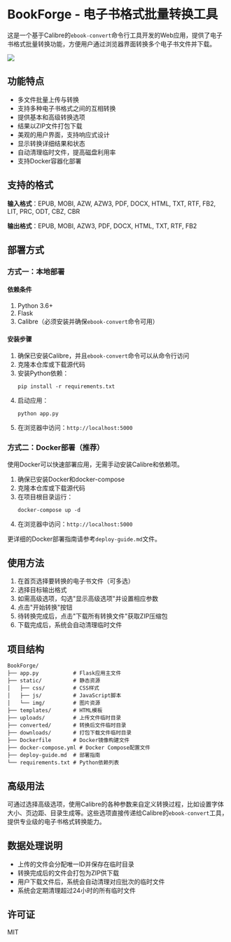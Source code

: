 # BookForge - 电子书格式批量转换工具

这是一个基于Calibre的`ebook-convert`命令行工具开发的Web应用，提供了电子书格式批量转换功能，方便用户通过浏览器界面转换多个电子书文件并下载。

![](https://cdn.statically.io/gh/jxzzlfh/picx-images-hosting@master/image.7w71ntiqmj.webp)

## 功能特点

- 多文件批量上传与转换
- 支持多种电子书格式之间的互相转换
- 提供基本和高级转换选项
- 结果以ZIP文件打包下载
- 美观的用户界面，支持响应式设计
- 显示转换详细结果和状态
- 自动清理临时文件，提高磁盘利用率
- 支持Docker容器化部署

## 支持的格式

**输入格式**：EPUB, MOBI, AZW, AZW3, PDF, DOCX, HTML, TXT, RTF, FB2, LIT, PRC, ODT, CBZ, CBR

**输出格式**：EPUB, MOBI, AZW3, PDF, DOCX, HTML, TXT, RTF, FB2

## 部署方式

### 方式一：本地部署

#### 依赖条件

1. Python 3.6+
2. Flask
3. Calibre（必须安装并确保`ebook-convert`命令可用）

#### 安装步骤

1. 确保已安装Calibre，并且`ebook-convert`命令可以从命令行访问
2. 克隆本仓库或下载源代码
3. 安装Python依赖：
   ```
   pip install -r requirements.txt
   ```
4. 启动应用：
   ```
   python app.py
   ```
5. 在浏览器中访问：`http://localhost:5000`

### 方式二：Docker部署（推荐）

使用Docker可以快速部署应用，无需手动安装Calibre和依赖项。

1. 确保已安装Docker和docker-compose
2. 克隆本仓库或下载源代码
3. 在项目根目录运行：
   ```
   docker-compose up -d
   ```
4. 在浏览器中访问：`http://localhost:5000`

更详细的Docker部署指南请参考`deploy-guide.md`文件。

## 使用方法

1. 在首页选择要转换的电子书文件（可多选）
2. 选择目标输出格式
3. 如需高级选项，勾选"显示高级选项"并设置相应参数
4. 点击"开始转换"按钮
5. 待转换完成后，点击"下载所有转换文件"获取ZIP压缩包
6. 下载完成后，系统会自动清理临时文件

## 项目结构

```
BookForge/
├── app.py           # Flask应用主文件
├── static/          # 静态资源
│   ├── css/         # CSS样式
│   ├── js/          # JavaScript脚本
│   └── img/         # 图片资源
├── templates/       # HTML模板
├── uploads/         # 上传文件临时目录
├── converted/       # 转换后文件临时目录
├── downloads/       # 打包下载文件临时目录
├── Dockerfile       # Docker镜像构建文件
├── docker-compose.yml # Docker Compose配置文件
├── deploy-guide.md  # 部署指南
└── requirements.txt # Python依赖列表
```

## 高级用法

可通过选择高级选项，使用Calibre的各种参数来自定义转换过程，比如设置字体大小、页边距、目录生成等。这些选项直接传递给Calibre的`ebook-convert`工具，提供专业级的电子书格式转换能力。

## 数据处理说明

- 上传的文件会分配唯一ID并保存在临时目录
- 转换完成后的文件会打包为ZIP供下载
- 用户下载文件后，系统会自动清理对应批次的临时文件
- 系统会定期清理超过24小时的所有临时文件

## 许可证

MIT 
